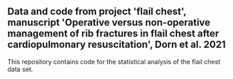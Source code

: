 ## Data and code from project 'flail chest', manuscript 'Operative versus non-operative management of rib fractures in flail chest after cardiopulmonary resuscitation', Dorn et al. 2021


This repository contains code for the statistical analysis of the flail chest data set. 



